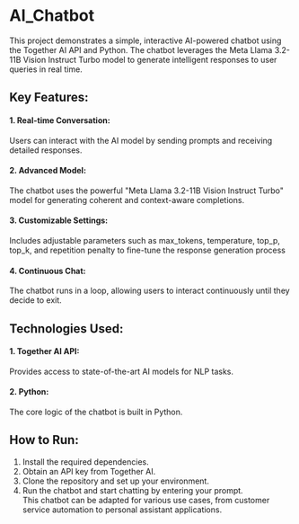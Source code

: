 # AI_Chatbot
This project demonstrates a simple, interactive AI-powered chatbot using the Together AI API and Python. The chatbot leverages the Meta Llama 3.2-11B Vision Instruct Turbo model to generate intelligent responses to user queries in real time. <br>
## Key Features: <br>
#### 1. Real-time Conversation: <br> 
  Users can interact with the AI model by sending prompts and receiving detailed responses. <br>
#### 2. Advanced Model: <br>
  The chatbot uses the powerful "Meta Llama 3.2-11B Vision Instruct Turbo" model for generating coherent and context-aware completions. <br>
#### 3. Customizable Settings: <br> 
  Includes adjustable parameters such as max_tokens, temperature, top_p, top_k, and repetition penalty to fine-tune the response generation process <br>
#### 4. Continuous Chat: <br> 
  The chatbot runs in a loop, allowing users to interact continuously until they decide to exit. <br>
## Technologies Used: <br>
#### 1. Together AI API: <br> 
   Provides access to state-of-the-art AI models for NLP tasks. <br>
#### 2. Python: <br> 
  The core logic of the chatbot is built in Python. <br>
## How to Run: <br>
1. Install the required dependencies. <br>
2. Obtain an API key from Together AI. <br>
3. Clone the repository and set up your environment. <br>
4. Run the chatbot and start chatting by entering your prompt. <br>
This chatbot can be adapted for various use cases, from customer service automation to personal assistant applications.
